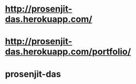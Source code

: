 # http://prosenjit-das.herokuapp.com/
# http://prosenjit-das.herokuapp.com/portfolio/
# prosenjit-das
